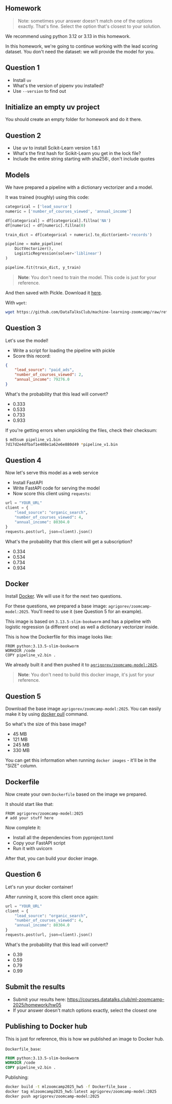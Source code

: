 ## Homework

> Note: sometimes your answer doesn't match one of the options exactly. 
> That's fine. 
> Select the option that's closest to your solution.

We recommend using python 3.12 or 3.13 in this homework.

In this homework, we're going to continue working with the lead scoring dataset. You don't need the dataset: we will provide the model for you.


## Question 1

* Install `uv`
* What's the version of pipenv you installed?
* Use `--version` to find out


## Initialize an empty uv project

You should create an empty folder for homework
and do it there. 


## Question 2

* Use uv to install Scikit-Learn version 1.6.1 
* What's the first hash for Scikit-Learn you get in the lock file?
* Include the entire string starting with sha256:, don't include quotes


## Models

We have prepared a pipeline with a dictionary vectorizer and a model.

It was trained (roughly) using this code:

```python
categorical = ['lead_source']
numeric = ['number_of_courses_viewed', 'annual_income']

df[categorical] = df[categorical].fillna('NA')
df[numeric] = df[numeric].fillna(0)

train_dict = df[categorical + numeric].to_dict(orient='records')

pipeline = make_pipeline(
    DictVectorizer(),
    LogisticRegression(solver='liblinear')
)

pipeline.fit(train_dict, y_train)
```

> **Note**: You don't need to train the model. This code is just for your reference.

And then saved with Pickle. Download it [here](https://github.com/DataTalksClub/machine-learning-zoomcamp/tree/master/cohorts/2025/05-deployment/pipeline_v1.bin).

With `wget`:

```bash
wget https://github.com/DataTalksClub/machine-learning-zoomcamp/raw/refs/heads/master/cohorts/2025/05-deployment/pipeline_v1.bin
```


## Question 3

Let's use the model!

* Write a script for loading the pipeline with pickle
* Score this record:

```json
{
    "lead_source": "paid_ads",
    "number_of_courses_viewed": 2,
    "annual_income": 79276.0
}
```

What's the probability that this lead will convert? 

* 0.333
* 0.533
* 0.733
* 0.933

If you're getting errors when unpickling the files, check their checksum:

```bash
$ md5sum pipeline_v1.bin
7d17d2e4dfbaf1e408e1a62e6e880d49 *pipeline_v1.bin
```


## Question 4

Now let's serve this model as a web service

* Install FastAPI
* Write FastAPI code for serving the model
* Now score this client using `requests`:

```python
url = "YOUR_URL"
client = {
    "lead_source": "organic_search",
    "number_of_courses_viewed": 4,
    "annual_income": 80304.0
}
requests.post(url, json=client).json()
```

What's the probability that this client will get a subscription?

* 0.334
* 0.534
* 0.734
* 0.934


## Docker

Install [Docker](https://github.com/DataTalksClub/machine-learning-zoomcamp/blob/master/05-deployment/06-docker.md). 
We will use it for the next two questions.

For these questions, we prepared a base image: `agrigorev/zoomcamp-model:2025`. 
You'll need to use it (see Question 5 for an example).

This image is based on `3.13.5-slim-bookworm` and has
a pipeline with logistic regression (a different one)
as well a dictionary vectorizer inside. 

This is how the Dockerfile for this image looks like:

```docker 
FROM python:3.13.5-slim-bookworm
WORKDIR /code
COPY pipeline_v2.bin .
```

We already built it and then pushed it to [`agrigorev/zoomcamp-model:2025`](https://hub.docker.com/r/agrigorev/zoomcamp-model).

> **Note**: You don't need to build this docker image, it's just for your reference.


## Question 5

Download the base image `agrigorev/zoomcamp-model:2025`. You can easily make it by using [docker pull](https://docs.docker.com/engine/reference/commandline/pull/) command.

So what's the size of this base image?

* 45 MB
* 121 MB
* 245 MB
* 330 MB

You can get this information when running `docker images` - it'll be in the "SIZE" column.


## Dockerfile

Now create your own `Dockerfile` based on the image we prepared.

It should start like that:

```docker
FROM agrigorev/zoomcamp-model:2025
# add your stuff here
```

Now complete it:

* Install all the dependencies from pyproject.toml
* Copy your FastAPI script
* Run it with uvicorn 

After that, you can build your docker image.


## Question 6

Let's run your docker container!

After running it, score this client once again:

```python
url = "YOUR_URL"
client = {
    "lead_source": "organic_search",
    "number_of_courses_viewed": 4,
    "annual_income": 80304.0
}
requests.post(url, json=client).json()
```

What's the probability that this lead will convert?

* 0.39
* 0.59
* 0.79
* 0.99


## Submit the results

* Submit your results here: https://courses.datatalks.club/ml-zoomcamp-2025/homework/hw05
* If your answer doesn't match options exactly, select the closest one



## Publishing to Docker hub

This is just for reference, this is how we published an image to Docker hub.

`Dockerfile_base`: 

```dockerfile
FROM python:3.13.5-slim-bookworm
WORKDIR /code
COPY pipeline_v2.bin .
```

Publishing:

```bash
docker build -t mlzoomcamp2025_hw5 -f Dockerfile_base .
docker tag mlzoomcamp2025_hw5:latest agrigorev/zoomcamp-model:2025
docker push agrigorev/zoomcamp-model:2025
```